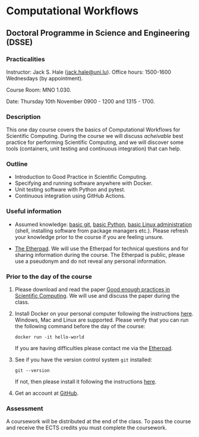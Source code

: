 # Computational Workflows
## Doctoral Programme in Science and Engineering (DSSE)

### Practicalities

Instructor: Jack S. Hale (jack.hale@uni.lu). Office hours: 1500-1600 Wednesdays (by appointment).

Course Room: MNO 1.030.

Date: Thursday 10th November 0900 - 1200 and 1315 - 1700.

### Description

This one day course covers the basics of Computational Workflows for Scientific
Computing.  During the course we will discuss *acheivable* best practice for
performing Scientific Computing, and we will discover some tools (containers,
unit testing and continuous integration) that can help.

### Outline

* Introduction to Good Practice in Scientific Computing.
* Specifying and running software anywhere with Docker.
* Unit testing software with Python and pytest.
* Continuous integration using GitHub Actions.

### Useful information

* Assumed knowledge: [basic
  git](https://training.github.com/downloads/github-git-cheat-sheet.pdf),
  [basic Python](https://github.com/jakevdp/WhirlwindTourOfPython), [basic
  Linux administration](https://swcarpentry.github.io/shell-novice/) (shell,
  installing software from package managers etc.). Please refresh your knowledge
  prior to the course if you are feeling unsure.

* [The Etherpad](https://pad.carpentries.org/cwul2022). We will use the
  Etherpad for technical questions and for sharing information during the
  course. The Etherpad is public, please use a pseudonym and do not reveal any
  personal information.

### Prior to the day of the course

1. Please download and read the paper [Good enough practices in Scientific
   Computing](https://journals.plos.org/ploscompbiol/article?id=10.1371/journal.pcbi.1005510).
   We will use and discuss the paper during the class.

2. Install Docker on your personal computer following the instructions
   [here](https://www.docker.com/get-started). Windows, Mac and Linux are
   supported. Please verify that you can run the following command before the
   day of the course:

       docker run -it hello-world

   If you are having difficulties please contact me via the
   [Etherpad](https://pad.carpentries.org/cwul2021).

3. See if you have the version control system `git` installed:

       git --version

   If not, then please install it following the instructions
   [here](https://git-scm.com/downloads).

3. Get an account at [GitHub](https://github.com).


### Assessment

A coursework will be distributed at the end of the class. To pass the course and
receive the ECTS credits you must complete the coursework.

